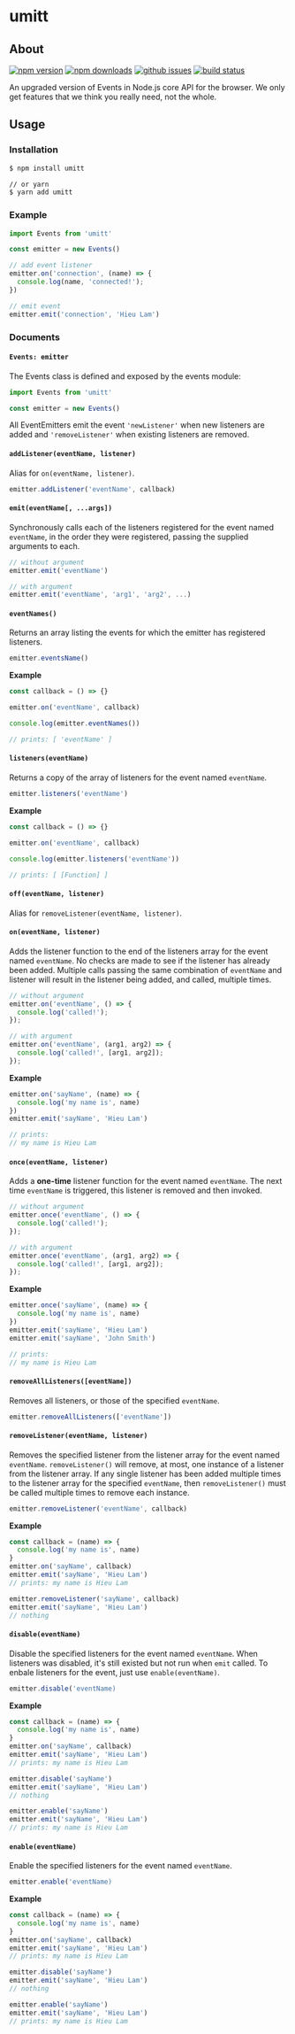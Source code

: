 # umitt

## About

[![npm version][npm-version-image]][npm-url]
[![npm downloads][npm-downloads-image]][npm-url]
[![github issues][github-issues-image]][github-issues-url]
[![build status][travis-image]][travis-url]

An upgraded version of Events in Node.js core API for the browser. We only get features that we think you really need, not the whole.

[npm-url]: https://npmjs.org/package/umitt
[npm-version-image]: https://badge.fury.io/js/umitt.svg
[npm-downloads-image]: https://img.shields.io/npm/dm/umitt.svg
[github-issues-image]: https://img.shields.io/github/issues/lamhieu-vk/umitt.svg
[github-issues-url]: https://github.com/lamhieu-vk/umitt/issues
[travis-image]: https://travis-ci.com/lamhieu-vk/umitt.svg?branch=master
[travis-url]: https://travis-ci.com/lamhieu-vk/umitt

## Usage

### Installation

```bash
$ npm install umitt

// or yarn
$ yarn add umitt
```

### Example

```js
import Events from 'umitt'

const emitter = new Events()

// add event listener
emitter.on('connection', (name) => {
  console.log(name, 'connected!');
})

// emit event
emitter.emit('connection', 'Hieu Lam')
```

### Documents

#### `Events: emitter`

The Events class is defined and exposed by the events module:
```js
import Events from 'umitt'

const emitter = new Events()
```

All EventEmitters emit the event `'newListener'` when new listeners are added and `'removeListener'` when existing listeners are removed.

#### `addListener(eventName, listener)`

Alias for `on(eventName, listener)`.

```js
emitter.addListener('eventName', callback)
```

#### `emit(eventName[, ...args])`

Synchronously calls each of the listeners registered for the event named `eventName`, in the order they were registered, passing the supplied arguments to each.

```js
// without argument
emitter.emit('eventName')

// with argument
emitter.emit('eventName', 'arg1', 'arg2', ...)
```

#### `eventNames()`

Returns an array listing the events for which the emitter has registered listeners.

```js
emitter.eventsName()
```

**Example**
```js
const callback = () => {}

emitter.on('eventName', callback)

console.log(emitter.eventNames())

// prints: [ 'eventName' ]
```

#### `listeners(eventName)`

Returns a copy of the array of listeners for the event named `eventName`.

```js
emitter.listeners('eventName')
```

**Example**
```js
const callback = () => {}

emitter.on('eventName', callback)

console.log(emitter.listeners('eventName'))

// prints: [ [Function] ]
```

#### `off(eventName, listener)`

Alias for `removeListener(eventName, listener)`.

#### `on(eventName, listener)`

Adds the listener function to the end of the listeners array for the event named `eventName`. No checks are made to see if the listener has already been added. Multiple calls passing the same combination of `eventName` and listener will result in the listener being added, and called, multiple times.

```js
// without argument
emitter.on('eventName', () => {
  console.log('called!');
});

// with argument
emitter.on('eventName', (arg1, arg2) => {
  console.log('called!', [arg1, arg2]);
});
```

**Example**
```js
emitter.on('sayName', (name) => {
  console.log('my name is', name)
})
emitter.emit('sayName', 'Hieu Lam')

// prints:
// my name is Hieu Lam
```

#### `once(eventName, listener)`

Adds a **one-time** listener function for the event named `eventName`. The next time `eventName` is triggered, this listener is removed and then invoked.
```js
// without argument
emitter.once('eventName', () => {
  console.log('called!');
});

// with argument
emitter.once('eventName', (arg1, arg2) => {
  console.log('called!', [arg1, arg2]);
});
```

**Example**
```js
emitter.once('sayName', (name) => {
  console.log('my name is', name)
})
emitter.emit('sayName', 'Hieu Lam')
emitter.emit('sayName', 'John Smith')

// prints:
// my name is Hieu Lam
```

#### `removeAllListeners([eventName])`

Removes all listeners, or those of the specified `eventName`.

```js
emitter.removeAllListeners(['eventName'])
```

#### `removeListener(eventName, listener)`

Removes the specified listener from the listener array for the event named `eventName`.
`removeListener()` will remove, at most, one instance of a listener from the listener array. If any single listener has been added multiple times to the listener array for the specified `eventName`, then `removeListener()` must be called multiple times to remove each instance.

```js
emitter.removeListener('eventName', callback)
```

**Example**
```js
const callback = (name) => {
  console.log('my name is', name)
}
emitter.on('sayName', callback)
emitter.emit('sayName', 'Hieu Lam')
// prints: my name is Hieu Lam

emitter.removeListener('sayName', callback)
emitter.emit('sayName', 'Hieu Lam')
// nothing
```

#### `disable(eventName)`

Disable the specified listeners for the event named `eventName`. When listeners was disabled, it's still existed but not run when `emit` called. To enbale listeners for the event, just use `enable(eventName)`.

```js
emitter.disable('eventName)
```

**Example**
```js
const callback = (name) => {
  console.log('my name is', name)
}
emitter.on('sayName', callback)
emitter.emit('sayName', 'Hieu Lam')
// prints: my name is Hieu Lam

emitter.disable('sayName')
emitter.emit('sayName', 'Hieu Lam')
// nothing

emitter.enable('sayName')
emitter.emit('sayName', 'Hieu Lam')
// prints: my name is Hieu Lam
```

#### `enable(eventName)`

Enable the specified listeners for the event named `eventName`.

```js
emitter.enable('eventName)
```

**Example**
```js
const callback = (name) => {
  console.log('my name is', name)
}
emitter.on('sayName', callback)
emitter.emit('sayName', 'Hieu Lam')
// prints: my name is Hieu Lam

emitter.disable('sayName')
emitter.emit('sayName', 'Hieu Lam')
// nothing

emitter.enable('sayName')
emitter.emit('sayName', 'Hieu Lam')
// prints: my name is Hieu Lam
```
